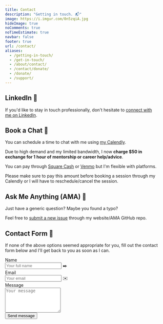 ```yaml
---
title: Contact
description: "Getting in touch. 📬"
image: https://i.imgur.com/0n5zqiA.jpg
hideImage: true
noComments: true
noTimeEstimate: true
navbar: false
footer: true
url: /contact/
aliases:
  - /getting-in-touch/
  - /get-in-touch/
  - /about/contact/
  - /contact/donate/
  - /donate/
  - /support/
---
```


## LinkedIn 💼️

If you'd like to stay in touch professionally, don't hesitate to [connect with me on LinkedIn](https://linkedin.com/in/fvcproductions).

## Book a Chat 📅

You can schedule a time to chat with me using [my Calendly](https://calendly.com/fvcproductions).

<!-- prettier-ignore -->
Due to high demand and my limited bandwidth, I now **charge $50 in exchange for 1 hour of mentorship or career help/advice**.

You can pay through [Square Cash](https://cash.me/fvcprdxs) or [Venmo](https://venmo.com/fvcproductions) but I'm flexible with platforms.

Please make sure to pay this amount before booking a session through my Calendly or I will have to reschedule/cancel the session.

## Ask Me Anything (AMA) 🤔️

Just have a generic question? Maybe you found a typo?

Feel free to [submit a new issue](https://github.com/fvcproductions/fvcproductions.github.io/issues/new/choose) through my website/AMA GitHub repo.

## Contact Form 📼

If none of the above options seemed appropriate for you, fill out the contact form below and I'll get back to you as soon as I can.

<form name="contact" method="POST" data-netlify="true" class="form">
  <input type="hidden" name="_subject" value="FVCproductions - New Contact Message">
  <div class="field">
    <label class="label">Name</label>
    <div class="control has-icons-left">
      <input class="input" aria-label="Name" autocomplete="on" type="text" name="name" placeholder="Your full name">
      <span class="icon is-left">
        ✒️
      </span>
    </div>
  </div>
  <div class="field">
    <label class="label">Email</label>
    <div class="control has-icons-left">
      <input class="input" aria-label="Email" autocomplete="on" type="email" name="email" placeholder="Your email">
      <span class="icon is-left">
        ✉️
      </span>
    </div>
  </div>
  <div class="field">
    <label class="label">Message</label>
    <div class="control">
      <textarea class="textarea" aria-label="Message" spellcheck="true" rows="5" name="message" placeholder="Your message"></textarea>
    </div>
  </div>
  <div data-netlify-recaptcha="true"></div>
  <div class="field mt-sm">
    <div class="control">
      <button type="submit" class="button is-link">Send message</button>
    </div>
  </div>
</form>
